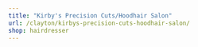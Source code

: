 ```yaml
---
title: "Kirby's Precision Cuts/Hoodhair Salon"
url: /clayton/kirbys-precision-cuts-hoodhair-salon/
shop: hairdresser
---
```

